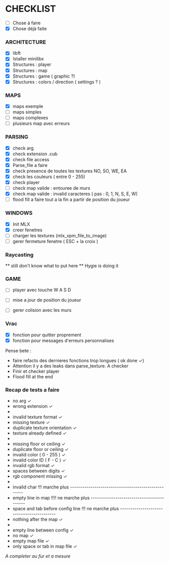 # CHECKLIST

- [ ] Chose à faire
- [x] Chose déjà faite

### ARCHITECTURE
- [x] libft
- [x] Istaller minilibx
- [x] Structures : player
- [x] Structures : map
- [x] Structures : game ( graphic ?)
- [x] Structures : colors / direction ( settings ? )

### MAPS
- [x] maps exemple
- [ ] maps simples
- [ ] maps complexes
- [ ] plusieurs map avec erreurs

### PARSING

- [x] check arg
- [x] check extension .cub
- [x] check file access
- [x] Parse_file a faire
- [x] check presence de toutes les textures NO, SO, WE, EA
- [x] check les couleurs ( entre 0 - 255)
- [x] check player
- [ ] check map valide : entouree de murs
- [x] check map valide : invalid caracteres ( pas : 0, 1, N, S, E, W)
- [ ] flood fill a faire tout a la fin a partir de position du joueur 

### WINDOWS

- [x] Init MLX
- [x] creer fenetres
- [ ] charger les textures (mlx_xpm_file_to_image)
- [ ] gerer fermeture fenetre ( ESC + la croix )

### Raycasting

** still don't know what to put here ** Hygie is doing it

### GAME

- [ ] player avec touche W A S D
- [ ] mise a jour de position du joueur
- [ ] gerer colision avec les murs 


### Vrac

- [x] fonction pour quitter proprement
- [x] fonction pour messages d'erreurs personnalises

Pense bete :
- faire refacto des dernieres fonctions trop longues ( ok done ✓)
- Attention il y a des leaks dans parse_texture. A checker
- Finir et checker player
- Flood fill at the end 

### Recap de tests a faire 
- no arg ✓
- wrong extension ✓
- 
- invalid texture format ✓
- missing texture ✓
- duplicate texture orientation ✓
- texture already defined ✓
- 
- missing floor or ceiling ✓
- duplicate floor or ceiling ✓
- invalid color ( 0 - 255 ) ✓
- invalid color ID ( F - C ) ✓
- invalid rgb format ✓
- spaces between digits ✓
- rgb component missing ✓
- 
- invalid char !!! marche plus ---------------------------------------------------
- empty line in map !!!! ne marche plus ------------------------------------------
- space and tab before config line !!! ne marche plus ------------------------------------------
- nothing after the map ✓
- 
- empty line between config ✓
- no map ✓
- empty map file ✓
- only space or tab in map file ✓



*A completer au fur et a mesure* 
